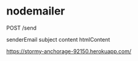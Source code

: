 # nodemailer

POST /send

senderEmail
subject
content
htmlContent

https://stormy-anchorage-92150.herokuapp.com/
